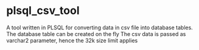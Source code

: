 # plsql_csv_tool
A tool written in PLSQL for converting data in csv file into database tables. The database table can be created on the fly
The csv data is passed as varchar2 parameter, hence the 32k size limit applies
